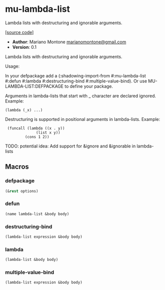 # mu-lambda-list

Lambda lists with destructuring and ignorable arguments.

[[source code]](../mu-lambda-list.lisp)

- **Author**: Mariano Montone <marianomontone@gmail.com>
- **Version**: 0.1


 Lambda lists with destructuring and ignorable arguments.

 Usage:

 In your defpackage add a (:shadowing-import-from #:mu-lambda-list #:defun #:lambda #:destructuring-bind #:multiple-value-bind). Or use MU-LAMBDA-LIST:DEFPACKAGE to define your package.

 Arguments in lambda-lists that start with _ character are declared ignored.
 Example:
 
    (lambda (_x) ...)

 Destructuring is supported in positional arguments in lambda-lists.
 Example:
 
     (funcall (lambda ((x . y))
                  (list x y))
             (cons 1 2))
 
 TODO: potential idea: Add support for &ignore and &ignorable in lambda-lists



## Macros
### defpackage

```lisp
(&rest options)
```



### defun

```lisp
(name lambda-list &body body)
```



### destructuring-bind

```lisp
(lambda-list expression &body body)
```



### lambda

```lisp
(lambda-list &body body)
```



### multiple-value-bind

```lisp
(lambda-list expression &body body)
```



